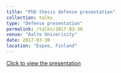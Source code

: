 ```yaml
---
title: "PhD thesis defense presentation"
collection: talks
type: "Defense presentation"
permalink: /talks/2017-03-30
venue: "Aalto Univerisity"
date: 2017-03-30
location: "Espoo, Finland"
---
```


[Click to view the presentation](http://huibinshen.github.io/files/lectio_praecursoria.pdf)